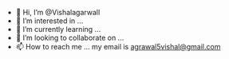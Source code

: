 - 👋 Hi, I’m @Vishalagarwall
- 👀 I’m interested in ...
- 🌱 I’m currently learning ...
- 💞️ I’m looking to collaborate on ...
- 📫 How to reach me ... my email is agrawal5vishal@gmail.com

<!---
Vishalagarwall/Vishalagarwall is a ✨ special ✨ repository because its `README.md` (this file) appears on your GitHub profile.
You can click the Preview link to take a look at your changes.
--->
